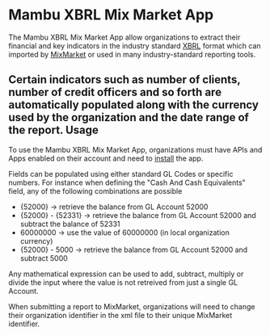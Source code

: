 Mambu XBRL Mix Market App
===================

The Mambu XBRL Mix Market App allow organizations to extract their financial and key indicators in the industry standard [XBRL](http://en.wikipedia.org/wiki/XBRL) format which can imported by [MixMarket](http://www.mixmarket.org/) or used in many industry-standard reporting tools. 

Certain indicators such as number of clients, number of credit officers and so forth are automatically populated along with the currency used by the organization and the date range of the report.
Usage
-----

To use the Mambu XBRL Mix Market App, organizations must have APIs and Apps enabled on their account and need to [install](http://developer.mambu.com/api-apps-overview/app-installation) the app.

Fields can be populated using either standard GL Codes or specific numbers. For instance when defining the "Cash And Cash Equivalents" field, any of the following combinations are possible
- {52000} -> retrieve the balance from GL Account 52000
- {52000} - {52331} -> retrieve the balance from GL Account 52000 and subtract the balance of 52331
- 60000000 -> use the value of 60000000 (in local organization currency)
- {52000} - 5000 -> retrieve the balance from GL Account 52000 and subtract 5000

Any mathematical expression can be used to add, subtract, multiply or divide the input where the value is not retreived from just a single GL Account.

When submitting a report to MixMarket, organizations will need to change their organization identifier in the xml file to their unique MixMarket identifier.